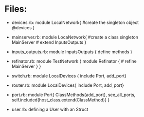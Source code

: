 # Files:

  - devices.rb: module LocalNetwork{ #create the singleton object @devices }
  - mainserver.rb: module LocaNetwork{ #create a class singleton
    MainServer # extend InputsOutputs }
  - inputs_outputs.rb: module InputsOutputs { define methods }

  - refinator.rb: module TestNetwork { module Refinator { # refine
    MainServer } }

  - switch.rb: module LocalDevices { include Port, add_port}
  - router.rb: module LocalDevices{ include Port, add_port}
  - port.rb: module Port{ ClassMethods{add_port}, see_all_ports,
    self.included{host_class.extend(ClassMethod)} }

  - user.rb: defining a User with an Struct
